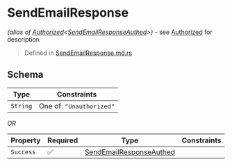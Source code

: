 # SendEmailResponse
*(alias of [Authorized](../../../auth/Authorized.md)\<[SendEmailResponseAuthed](../../../routes/native/send_email/SendEmailResponseAuthed.md)\>)* - see [Authorized](../../../auth/Authorized.md) for description
> Defined in [SendEmailResponse.md.rs](../../../../../interface/src/interface/routes/native/send_email)

## Schema

| Type | Constraints |
| --- | --- |
| `String` | One of: `"Unauthorized"` |

*OR*

| Property | Required | Type | Constraints |
| --- | --- | --- | --- |
| `Success` | ✅ | [SendEmailResponseAuthed](../../../routes/native/send_email/SendEmailResponseAuthed.md) |     | 


